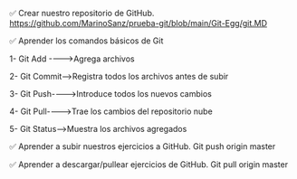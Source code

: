 ✅ Crear nuestro repositorio de GitHub.
    https://github.com/MarinoSanz/prueba-git/blob/main/Git-Egg/git.MD

✅ Aprender los comandos básicos de Git

 1- Git Add ---->Agrega archivos

 2- Git Commit-->Registra todos los archivos antes de subir

 3- Git Push---->Introduce todos los nuevos cambios

 4- Git Pull---->Trae los cambios del repositorio nube
 
 5- Git Status-->Muestra los archivos agregados

✅ Aprender a subir nuestros ejercicios a GitHub.
    Git push origin master

✅ Aprender a descargar/pullear ejercicios de GitHub.
    Git pull origin master